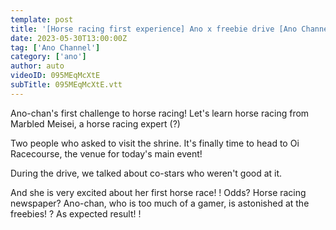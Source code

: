 ```yaml
---
template: post
title: '[Horse racing first experience] Ano x freebie drive [Ano Channel 12]'
date: 2023-05-30T13:00:00Z
tag: ['Ano Channel']
category: ['ano']
author: auto 
videoID: 095MEqMcXtE
subTitle: 095MEqMcXtE.vtt
---
```

Ano-chan's first challenge to horse racing! Let's learn horse racing from Marbled Meisei, a horse racing expert (?)

Two people who asked to visit the shrine. It's finally time to head to Oi Racecourse, the venue for today's main event! ︎

During the drive, we talked about co-stars who weren't good at it.

And she is very excited about her first horse race! ! Odds? Horse racing newspaper? Ano-chan, who is too much of a gamer, is astonished at the freebies! ? As expected result! !